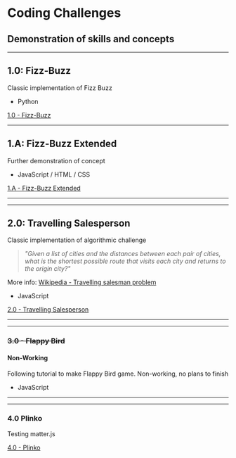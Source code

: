 # Coding Challenges
## Demonstration of skills and concepts
----
## 1.0: Fizz-Buzz
Classic implementation of Fizz Buzz
+   Python

[1.0 - Fizz-Buzz](/1_FizzBuzz)

---

## 1.A: Fizz-Buzz Extended
Further demonstration of concept
+   JavaScript / HTML / CSS

[1.A - Fizz-Buzz Extended](/1_FizzBuzz/1A_FizzBuzz_Extended)

---

---


## 2.0: Travelling Salesperson
Classic implementation of algorithmic challenge

>*"Given a list of cities and the distances between each pair of cities, what is the shortest possible route that visits each city and returns to the origin city?"*

More info: [Wikipedia - Travelling salesman problem](https://en.wikipedia.org/wiki/Travelling_salesman_problem)
+   JavaScript

[2.0 - Travelling Salesperson](2_TravellingSales)

---

---


### ~~3.0 - Flappy Bird~~
#### Non-Working
Following tutorial to make Flappy Bird game. Non-working, no plans to finish
+   JavaScript

---

---

### 4.0 Plinko
Testing matter.js

[4.0 - Plinko](4_Plinko)